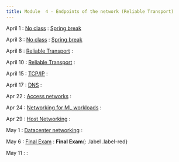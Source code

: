 ```yaml
---
title: Module  4 - Endpoints of the network (Reliable Transport)
---
```


April 1
: [No class]()
  : [Spring break]()

April 3
: [No class]()
  : [Spring break]()

April 8
: [Reliable Transport]()
  :  []()


April 10
: [Reliable Transport]()
  : []()

April 15
: [TCP/IP]()
  : []()

April 17
: [DNS]()
  : []()

Apr 22
: [Access networks]()
  : []()

Apr 24
: [Networking for ML workloads]()
  : []()

Apr 29
: [Host Networking]()
  : []()

May 1
: [Datacenter networking]()
  : []()

May 6
: [Final Exam]()
  : **Final Exam**{: .label .label-red} []()

May 11
: []()
  : []()
